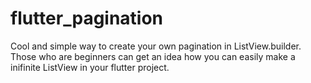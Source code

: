 # flutter_pagination
Cool and simple way to create your own pagination in ListView.builder.  Those who are beginners can get an idea how you can easily make a inifinite ListView in your flutter project.
